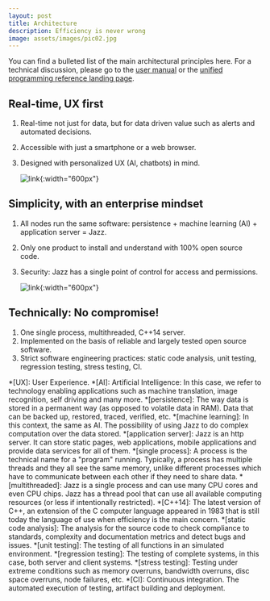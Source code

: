 ```yaml
---
layout: post
title: Architecture
description: Efficiency is never wrong
image: assets/images/pic02.jpg
---
```


You can find a bulleted list of the main architectural principles here. For a technical discussion, please go to the [user manual](/documentation/)
or the [unified programming reference landing page](http://20.1.71.31:8787/files/jazz/doc/index.html).

## Real-time, UX first
   1. Real-time not just for data, but for data driven value such as alerts and automated decisions.
   2. Accessible with just a smartphone or a web browser.
   3. Designed with personalized UX (AI, chatbots) in mind.

        ![link](/jazz/assets/images/ux-first.png){:width="600px"}


## Simplicity, with an enterprise mindset
   1. All nodes run the same software: persistence + machine learning (AI) + application server = Jazz.
   2. Only one product to install and understand with 100% open source code.
   3. Security: Jazz has a single point of control for access and permissions.

        ![link](/jazz/assets/images/simplicity.png){:width="600px"}


## Technically: No compromise!
   1. One single process, multithreaded, C++14 server.
   2. Implemented on the basis of reliable and largely tested open source software.
   3. Strict software engineering practices: static code analysis, unit testing, regression testing, stress testing, CI.


*[UX]: User Experience.
*[AI]: Artificial Intelligence: In this case, we refer to technology enabling applications such as machine translation, image recognition, self driving and many more.
*[persistence]: The way data is stored in a permanent way (as opposed to volatile data in RAM). Data that can be backed up, restored, traced, verified, etc.
*[machine learning]: In this context, the same as AI. The possibility of using Jazz to do complex computation over the data stored.
*[application server]: Jazz is an http server. It can store static pages, web applications, mobile applications and provide data services for all of them.
*[single process]: A process is the technical name for a "program" running. Typically, a process has multiple threads and they all see the same memory, unlike different processes which have to communicate between each other if they need to share data.
*[multithreaded]: Jazz is a single process and can use many CPU cores and even CPU chips. Jazz has a thread pool that can use all available computing resources (or less if intentionally restricted).
*[C++14]: The latest version of C++, an extension of the C computer language appeared in 1983 that is still today the language of use when efficiency is the main concern.
*[static code analysis]: The analysis for the source code to check compliance to standards, complexity and documentation metrics and detect bugs and issues.
*[unit testing]: The testing of all functions in an simulated environment.
*[regression testing]: The testing of complete systems, in this case, both server and client systems.
*[stress testing]: Testing under extreme conditions such as memory overruns, bandwidth overruns, disc space overruns, node failures, etc.
*[CI]: Continuous integration. The automated execution of testing, artifact building and deployment.
